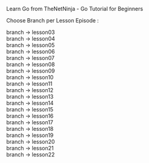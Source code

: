 Learn Go from TheNetNinja - Go Tutorial for Beginners

Choose Branch per Lesson Episode :

branch -> lesson03 <br>
branch -> lesson04 <br> 
branch -> lesson05 <br> 
branch -> lesson06 <br> 
branch -> lesson07 <br> 
branch -> lesson08 <br> 
branch -> lesson09 <br> 
branch -> lesson10 <br> 
branch -> lesson11 <br> 
branch -> lesson12 <br> 
branch -> lesson13 <br> 
branch -> lesson14 <br> 
branch -> lesson15 <br> 
branch -> lesson16 <br> 
branch -> lesson17 <br> 
branch -> lesson18 <br> 
branch -> lesson19 <br> 
branch -> lesson20 <br> 
branch -> lesson21 <br> 
branch -> lesson22 <br> 

